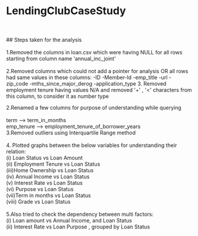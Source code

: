 # LendingClubCaseStudy
<br>
<br>
## Steps taken for the analysis
<br><br>
 1.Removed the columns in loan.csv which were having NULL for all rows starting from column name 'annual_inc_joint'<br><br>
 2.Removed columns which could not add a pointer for analysis OR  all rows had same values in these columns:
 -ID
 -Member-Id
 -emp_title 
 -url
 -zip_code
 -mths_since_major_derog
 -application_type
3. Removed employment tenure having values N/A
and removed '+' , '<' characters from this column, to consider it as number type 

 
 2.Renamed a few columns for purpose of understanding while querying<br><br>
  term --> term_in_months<br>
  emp_tenure --> employment_tenure_of_borrower_years<br>
 3.Removed outliers using Interquartile Range method<br><br>
 4. Plotted graphs between the below variables for understanding their relation:<br>
   (i)  Loan Status vs Loan Amount<br>
   (ii) Employment Tenure vs Loan Status<br>
   (iii)Home Ownership vs Loan Status<br>
   (iv) Annual Income vs Loan Status<br>
   (v)  Interest Rate vs Loan Status<br>
   (vi) Purpose vs Loan Status<br>
   (vii)Term in months vs Loan Status<br>
   (viii) Grade vs Loan Status<br><br>
 5.Also tried to check the dependency between multi factors:<br>
   (i) Loan amount vs Annual Income, and Loan Status<br>
   (ii) Interest Rate vs Loan Purpose , grouped by Loan Status<br>

